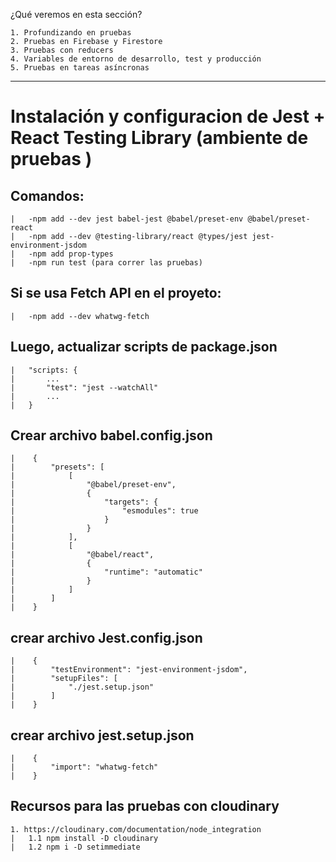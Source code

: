 ¿Qué veremos en esta sección?

	1. Profundizando en pruebas
	2. Pruebas en Firebase y Firestore
	3. Pruebas con reducers
	4. Variables de entorno de desarrollo, test y producción
	5. Pruebas en tareas asíncronas

-----------------------------------------------------------------------------------------

# Instalación y configuracion de Jest + React Testing Library (ambiente de pruebas )

## Comandos:

    |   -npm add --dev jest babel-jest @babel/preset-env @babel/preset-react
    |   -npm add --dev @testing-library/react @types/jest jest-environment-jsdom
    |   -npm add prop-types
    |   -npm run test (para correr las pruebas)

## Si se usa Fetch API en el proyeto:
    
    |   -npm add --dev whatwg-fetch

## Luego, actualizar scripts de package.json
    
    |   "scripts: {
    |       ...
    |       "test": "jest --watchAll"
    |       ...
    |   }

## Crear archivo babel.config.json

    |    {
    |        "presets": [
    |            [
    |                "@babel/preset-env",
    |                {
    |                    "targets": {
    |                        "esmodules": true
    |                    }
    |                }
    |            ],
    |            [
    |                "@babel/react",
    |                {
    |                    "runtime": "automatic"
    |                }
    |            ]
    |        ]
    |    }

## crear archivo Jest.config.json

    |    {
    |        "testEnvironment": "jest-environment-jsdom",
    |        "setupFiles": [
    |            "./jest.setup.json"
    |        ]
    |    }

## crear archivo jest.setup.json

    |    {
    |        "import": "whatwg-fetch"
    |    }   

## Recursos para las pruebas con cloudinary

    1. https://cloudinary.com/documentation/node_integration
    |   1.1 npm install -D cloudinary
    |   1.2 npm i -D setimmediate